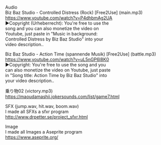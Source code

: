 Audio  
Biz Baz Studio - Controlled Distress (Rock) [Free2Use] (main.mp3)  
	https://www.youtube.com/watch?v=P4dhbmAg2UA  
		►Copyright (Urheberrecht): You're free to use the  
		song and you can also monetize the video on  
		Youtube, just paste in "Music in background:  
		Controlled Distress by Biz Baz Studio" into your  
		video description..  
  
Biz Baz Studio - Action Time (spannende Musik) [Free2Use] (battle.mp3)  
	https://www.youtube.com/watch?v=uL5nGP6I8K0  
		►Copyright: You're free to use the song and you   
		can also monetize the video on Youtube, just paste  
 		in "Song title: Action Time by Biz Baz Studio" into  
 		your video description..  
		  
乗り物02 (victory.mp3)  
	https://maoudamashii.jokersounds.com/list/game7.html  
  
  
SFX (jump.wav, hit.wav, boom.wav)  
I made all SFXs a sfxr program  
	http://www.drpetter.se/project_sfxr.html  
  
Image  
I made all Images a Aseprite program  
	https://www.aseprite.org/  
